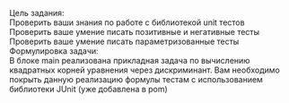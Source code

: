 
Цель задания:  
Проверить ваши знания по работе с библиотекой unit тестов  
Проверить ваше умение писать позитивные и негативные тесты  
Проверить ваше умение писать параметризованные тесты  
Формулировка задачи:  
В блоке main реализована прикладная задача по вычислению квадратных корней уравнения через дискриминант. Вам необходимо  
покрыть данную реализацию формулы тестам с использованием библиотеки JUnit (уже добавлена в pom)
